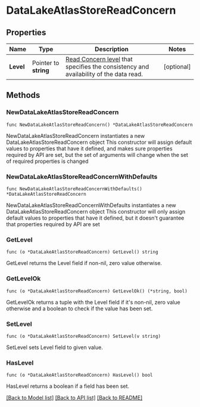 # DataLakeAtlasStoreReadConcern

## Properties

Name | Type | Description | Notes
------------ | ------------- | ------------- | -------------
**Level** | Pointer to **string** | [Read Concern level](https://www.mongodb.com/docs/manual/reference/read-concern/#read-concern-levels) that specifies the consistency and availability of the data read. | [optional] 

## Methods

### NewDataLakeAtlasStoreReadConcern

`func NewDataLakeAtlasStoreReadConcern() *DataLakeAtlasStoreReadConcern`

NewDataLakeAtlasStoreReadConcern instantiates a new DataLakeAtlasStoreReadConcern object
This constructor will assign default values to properties that have it defined,
and makes sure properties required by API are set, but the set of arguments
will change when the set of required properties is changed

### NewDataLakeAtlasStoreReadConcernWithDefaults

`func NewDataLakeAtlasStoreReadConcernWithDefaults() *DataLakeAtlasStoreReadConcern`

NewDataLakeAtlasStoreReadConcernWithDefaults instantiates a new DataLakeAtlasStoreReadConcern object
This constructor will only assign default values to properties that have it defined,
but it doesn't guarantee that properties required by API are set

### GetLevel

`func (o *DataLakeAtlasStoreReadConcern) GetLevel() string`

GetLevel returns the Level field if non-nil, zero value otherwise.

### GetLevelOk

`func (o *DataLakeAtlasStoreReadConcern) GetLevelOk() (*string, bool)`

GetLevelOk returns a tuple with the Level field if it's non-nil, zero value otherwise
and a boolean to check if the value has been set.

### SetLevel

`func (o *DataLakeAtlasStoreReadConcern) SetLevel(v string)`

SetLevel sets Level field to given value.

### HasLevel

`func (o *DataLakeAtlasStoreReadConcern) HasLevel() bool`

HasLevel returns a boolean if a field has been set.

[[Back to Model list]](../README.md#documentation-for-models) [[Back to API list]](../README.md#documentation-for-api-endpoints) [[Back to README]](../README.md)


